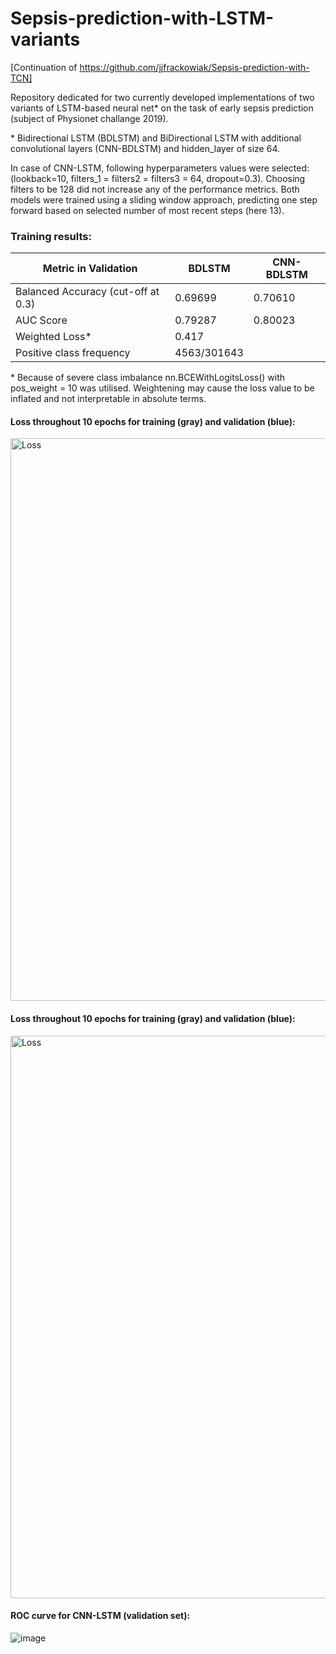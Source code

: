 # Sepsis-prediction-with-LSTM-variants
[Continuation of https://github.com/jjfrackowiak/Sepsis-prediction-with-TCN] 

Repository dedicated for two currently developed implementations of two variants of LSTM-based neural net* on the task of early sepsis prediction (subject of Physionet challange 2019).

\* Bidirectional LSTM (BDLSTM) and BiDirectional LSTM with additional convolutional layers (CNN-BDLSTM) and hidden_layer of size 64. 

In case of CNN-LSTM, following hyperparameters values were selected: (lookback=10, filters_1 = filters2 = filters3 = 64, dropout=0.3). Choosing filters to be 128 did not increase any of the performance metrics.
Both models were trained using a sliding window approach, predicting one step forward based on selected number of most recent steps (here 13).

### Training results:

| Metric in Validation | BDLSTM | CNN-BDLSTM |
| ------------- | ------------- | ------------- |
| Balanced Accuracy (cut-off at 0.3) | 0.69699 | 0.70610 |
| AUC Score | 0.79287  | 0.80023 |
| Weighted Loss* | 0.417 |  |
| Positive class frequency | 4563/301643 |

\* Because of severe class imbalance nn.BCEWithLogitsLoss() with pos_weight = 10 was utilised. Weightening may cause the loss value to be inflated and not interpretable in absolute terms.

#### Loss throughout 10 epochs for training (gray) and validation (blue):
<img width="900" alt="Loss" src="https://github.com/jjfrackowiak/Sepsis-prediction-with-TCN/assets/84077365/dec195ac-1ec0-4081-8176-a3b96eb3e5ce">


#### Loss throughout 10 epochs for training (gray) and validation (blue):
<img width="900" alt="Loss" src="https://github.com/jjfrackowiak/Sepsis-prediction-with-TCN/assets/84077365/dec195ac-1ec0-4081-8176-a3b96eb3e5ce">



#### ROC curve for CNN-LSTM (validation set):
![image](https://github.com/jjfrackowiak/Sepsis-prediction-with-LSTM-variants/assets/84077365/58c45096-31c6-4618-ad03-2894ccc5c160)
